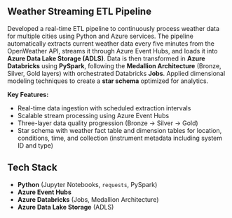 ## Weather Streaming ETL Pipeline
Developed a real-time ETL pipeline to continuously process weather data for multiple cities using Python and Azure services. The pipeline automatically extracts current weather data every five minutes from the OpenWeather API, streams it through Azure Event Hubs, and loads it into **Azure Data Lake Storage (ADLS)**. Data is then transformed in **Azure Databricks** using **PySpark**, following the **Medallion Architecture** (Bronze, Silver, Gold layers) with orchestrated Databricks **Jobs**. Applied dimensional modeling techniques to create a **star schema** optimized for analytics.

**Key Features:**
- Real-time data ingestion with scheduled extraction intervals
- Scalable stream processing using Azure Event Hubs
- Three-layer data quality progression (Bronze → Silver → Gold)
- Star schema with weather fact table and dimension tables for location, conditions, time, and collection (instrument metadata including system ID and type)

## Tech Stack
- **Python** (Jupyter Notebooks, `requests`, PySpark)
- **Azure Event Hubs**
- **Azure Databricks** (Jobs, Medallion Architecture)
- **Azure Data Lake Storage** (ADLS)

